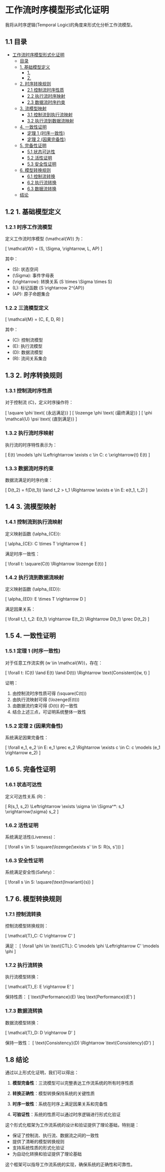 #  工作流时序模型形式化证明

我将从时序逻辑(Temporal Logic)的角度来形式化分析工作流模型。

## 1.1 目录

- [工作流时序模型形式化证明](#工作流时序模型形式化证明)
  - [目录](#目录)
  - [1. 基础模型定义](#1-基础模型定义)
    - [1. ](#11-时序工作流模型)
    - [2. ](#12-三流模型定义)
  - [2. 时序转换规则](#2-时序转换规则)
    - [2.1 控制流时序性质](#21-控制流时序性质)
    - [2.2 执行流时序映射](#22-执行流时序映射)
    - [2.3 数据流时序约束](#23-数据流时序约束)
  - [3. 流模型映射](#3-流模型映射)
    - [3.1 控制流到执行流映射](#31-控制流到执行流映射)
    - [3.2 执行流到数据流映射](#32-执行流到数据流映射)
  - [4. 一致性证明](#4-一致性证明)
    - [定理 1 (时序一致性)](#定理-1-时序一致性)
    - [定理 2 (因果完备性)](#定理-2-因果完备性)
  - [5. 完备性证明](#5-完备性证明)
    - [5.1 状态可达性](#51-状态可达性)
    - [5.2 活性证明](#52-活性证明)
    - [5.3 安全性证明](#53-安全性证明)
  - [6. 模型转换规则](#6-模型转换规则)
    - [6.1 控制流转换](#61-控制流转换)
    - [6.2 执行流转换](#62-执行流转换)
    - [6.3 数据流转换](#63-数据流转换)
  - [结论](#结论)

## 1.2 1. 基础模型定义

### 1.2.1 时序工作流模型

定义工作流时序模型 \(\mathcal{W}\) 为：

\[ \mathcal{W} = (S, \Sigma, \rightarrow, L, AP) \]

其中：

- \(S\): 状态空间
- \(\Sigma\): 事件字母表
- \(\rightarrow\): 转换关系 \(S \times \Sigma \times S\)
- \(L\): 标记函数 \(S \rightarrow 2^{AP}\)
- \(AP\): 原子命题集合

### 1.2.2 三流模型定义

\[ \mathcal{M} = (C, E, D, R) \]

其中：

- \(C\): 控制流模型
- \(E\): 执行流模型
- \(D\): 数据流模型
- \(R\): 流间关系集合

## 1.3 2. 时序转换规则

### 1.3.1 控制流时序性质

对于控制流 \(C\)，定义时序操作符：

\[ \square \phi \text{ (永远满足)} \]
\[ \lozenge \phi \text{ (最终满足)} \]
\[ \phi \mathcal{U} \psi \text{ (直到满足)} \]

### 1.3.2 执行流时序映射

执行流的时序特性表示为：

\[ E(t) \models \phi \Leftrightarrow \exists c \in C: c \xrightarrow{t} E(t) \]

### 1.3.3 数据流时序约束

数据流满足的时序约束：

\[ D(t_2) = f(D(t_1)) \land t_2 > t_1 \Rightarrow \exists e \in E: e(t_1, t_2) \]

## 1.4 3. 流模型映射

### 1.4.1 控制流到执行流映射

定义映射函数 \(\alpha_{CE}\):

\[ \alpha_{CE}: C \times T \rightarrow E \]

满足时序一致性：

\[ \forall t: \square(C(t) \Rightarrow \lozenge E(t)) \]

### 1.4.2 执行流到数据流映射

定义映射函数 \(\alpha_{ED}\):

\[ \alpha_{ED}: E \times T \rightarrow D \]

满足因果关系：

\[ \forall t_1, t_2: E(t_1) \rightarrow E(t_2) \Rightarrow D(t_1) \prec D(t_2) \]

## 1.5 4. 一致性证明

### 1.5.1 定理 1 (时序一致性)

对于任意工作流实例 \(w \in \mathcal{W}\)，存在：

\[ \forall t: (C(t) \land E(t) \land D(t)) \Rightarrow \text{Consistent}(w, t) \]

证明：

1. 由控制流时序性质可得 \(\square(C(t))\)
2. 由执行流映射可得 \(\lozenge(E(t))\)
3. 由数据流约束可得 \(D(t)\) 的一致性
4. 结合上述三点，可证明系统整体一致性

### 1.5.2 定理 2 (因果完备性)

系统满足因果完备性：

\[ \forall e_1, e_2 \in E: e_1 \prec e_2 \Rightarrow \exists c \in C: c \models (e_1 \rightarrow e_2) \]

## 1.6 5. 完备性证明

### 1.6.1 状态可达性

定义可达性关系 \(R\)：

\[ R(s_1, s_2) \Leftrightarrow \exists \sigma \in \Sigma^*: s_1 \xrightarrow{\sigma} s_2 \]

### 1.6.2 活性证明

系统满足活性(Liveness)：

\[ \forall s \in S: \square(\lozenge(\exists s' \in S: R(s, s'))) \]

### 1.6.3 安全性证明

系统满足安全性(Safety)：

\[ \forall s \in S: \square(\text{Invariant}(s)) \]

## 1.7 6. 模型转换规则

### 1.7.1 控制流转换

控制流模型转换规则：

\[ \mathcal{T}_C: C \rightarrow C' \]

满足：
\[ \forall \phi \in \text{CTL}: C \models \phi \Leftrightarrow C' \models \phi \]

### 1.7.2 执行流转换

执行流模型转换：

\[ \mathcal{T}_E: E \rightarrow E' \]

保持性质：
\[ \text{Performance}(E) \leq \text{Performance}(E') \]

### 1.7.3 数据流转换

数据流模型转换：

\[ \mathcal{T}_D: D \rightarrow D' \]

保持一致性：
\[ \text{Consistency}(D) \Rightarrow \text{Consistency}(D') \]

## 1.8 结论

通过以上形式化证明，我们可以得出：

1. **模型完备性**：三流模型可以完整表达工作流系统的所有时序性质

2. **转换正确性**：模型转换保持系统的关键性质

3. **时序一致性**：系统在时序上满足因果关系和完备性

4. **可验证性**：系统的性质可以通过时序逻辑进行形式化验证

这个形式化框架为工作流系统的设计和验证提供了理论基础，特别是：

- 保证了控制流、执行流、数据流之间的一致性
- 提供了清晰的模型转换规则
- 支持系统性质的形式化验证
- 为自动化转换和验证提供了理论基础

这个框架可以指导工作流系统的实现，确保系统的正确性和可靠性。
